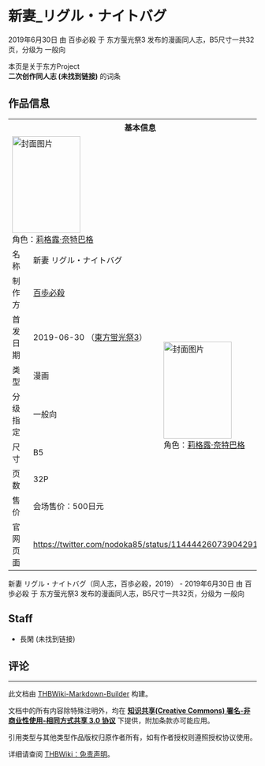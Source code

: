# 新妻_リグル・ナイトバグ

<!-- source html: G:\repos\THBWiki-Markdown-Builder\THBWikiMarkdown\Temp\main\3\3d\ns0%3A%E6%96%B0%E5%A6%BB_%E3%83%AA%E3%82%B0%E3%83%AB%E3%83%BB%E3%83%8A%E3%82%A4%E3%83%88%E3%83%90%E3%82%B0.html -->

2019年6月30日 由 百歩必殺 于 东方萤光祭3 发布的漫画同人志，B5尺寸一共32页，分级为 一般向

本页是关于东方Project  
 **二次创作同人志 (未找到链接)** 的词条

## 作品信息

<table><tbody><tr><th colspan="3">基本信息</th></tr><tr><td class="cover-artwork-mobile" colspan="2"><a href="./文件-新妻_リグル・ナイトバグ封面.jpg.md" class="image" title="封面图片"><img alt="封面图片" src="https://upload.thwiki.cc/thumb/b/b7/%E6%96%B0%E5%A6%BB_%E3%83%AA%E3%82%B0%E3%83%AB%E3%83%BB%E3%83%8A%E3%82%A4%E3%83%88%E3%83%90%E3%82%B0%E5%B0%81%E9%9D%A2.jpg/138px-%E6%96%B0%E5%A6%BB_%E3%83%AA%E3%82%B0%E3%83%AB%E3%83%BB%E3%83%8A%E3%82%A4%E3%83%88%E3%83%90%E3%82%B0%E5%B0%81%E9%9D%A2.jpg" decoding="async" loading="lazy" width="138" height="196" srcset="https://upload.thwiki.cc/thumb/b/b7/%E6%96%B0%E5%A6%BB_%E3%83%AA%E3%82%B0%E3%83%AB%E3%83%BB%E3%83%8A%E3%82%A4%E3%83%88%E3%83%90%E3%82%B0%E5%B0%81%E9%9D%A2.jpg/207px-%E6%96%B0%E5%A6%BB_%E3%83%AA%E3%82%B0%E3%83%AB%E3%83%BB%E3%83%8A%E3%82%A4%E3%83%88%E3%83%90%E3%82%B0%E5%B0%81%E9%9D%A2.jpg 1.5x, https://upload.thwiki.cc/thumb/b/b7/%E6%96%B0%E5%A6%BB_%E3%83%AA%E3%82%B0%E3%83%AB%E3%83%BB%E3%83%8A%E3%82%A4%E3%83%88%E3%83%90%E3%82%B0%E5%B0%81%E9%9D%A2.jpg/276px-%E6%96%B0%E5%A6%BB_%E3%83%AA%E3%82%B0%E3%83%AB%E3%83%BB%E3%83%8A%E3%82%A4%E3%83%88%E3%83%90%E3%82%B0%E5%B0%81%E9%9D%A2.jpg 2x" data-file-width="1345" data-file-height="1912"></a><div class="cover-char">角色：<a href="./莉格露·奈特巴格.md" title="莉格露·奈特巴格">莉格露·奈特巴格</a></div></td>
</tr><tr><td class="label">名称</td><td colspan="2"> 新妻 リグル・ナイトバグ </td></tr><tr><td class="label">制作方</td><td><a href="./百歩必殺.md" title="百歩必殺">百歩必殺</a></td><td class="cover-artwork" rowspan="7" style="min-width:196px;"><a href="./文件-新妻_リグル・ナイトバグ封面.jpg.md" class="image" title="封面图片"><img alt="封面图片" src="https://upload.thwiki.cc/thumb/b/b7/%E6%96%B0%E5%A6%BB_%E3%83%AA%E3%82%B0%E3%83%AB%E3%83%BB%E3%83%8A%E3%82%A4%E3%83%88%E3%83%90%E3%82%B0%E5%B0%81%E9%9D%A2.jpg/138px-%E6%96%B0%E5%A6%BB_%E3%83%AA%E3%82%B0%E3%83%AB%E3%83%BB%E3%83%8A%E3%82%A4%E3%83%88%E3%83%90%E3%82%B0%E5%B0%81%E9%9D%A2.jpg" decoding="async" loading="lazy" width="138" height="196" srcset="https://upload.thwiki.cc/thumb/b/b7/%E6%96%B0%E5%A6%BB_%E3%83%AA%E3%82%B0%E3%83%AB%E3%83%BB%E3%83%8A%E3%82%A4%E3%83%88%E3%83%90%E3%82%B0%E5%B0%81%E9%9D%A2.jpg/207px-%E6%96%B0%E5%A6%BB_%E3%83%AA%E3%82%B0%E3%83%AB%E3%83%BB%E3%83%8A%E3%82%A4%E3%83%88%E3%83%90%E3%82%B0%E5%B0%81%E9%9D%A2.jpg 1.5x, https://upload.thwiki.cc/thumb/b/b7/%E6%96%B0%E5%A6%BB_%E3%83%AA%E3%82%B0%E3%83%AB%E3%83%BB%E3%83%8A%E3%82%A4%E3%83%88%E3%83%90%E3%82%B0%E5%B0%81%E9%9D%A2.jpg/276px-%E6%96%B0%E5%A6%BB_%E3%83%AA%E3%82%B0%E3%83%AB%E3%83%BB%E3%83%8A%E3%82%A4%E3%83%88%E3%83%90%E3%82%B0%E5%B0%81%E9%9D%A2.jpg 2x" data-file-width="1345" data-file-height="1912"></a><div class="cover-char">角色：<a href="./莉格露·奈特巴格.md" title="莉格露·奈特巴格">莉格露·奈特巴格</a></div></td>
</tr><tr><td class="label">首发日期</td><td>2019-06-30&#160;（<a href="/展会作品列表?e=%E4%B8%9C%E6%96%B9%E8%90%A4%E5%85%89%E7%A5%AD%233">東方蛍光祭3</a>）</td></tr><tr><td class="label">类型</td><td>漫画</td></tr><tr><td class="label">分级指定</td><td>一般向</td></tr><tr><td class="label">尺寸</td><td>B5</td></tr><tr><td class="label">页数</td><td>32P</td></tr><tr><td class="label">售价</td><td>会场售价：500日元</td></tr>
<tr><td class="label">官网页面</td><td colspan="2"><a rel="nofollow" class="external free" href="https://twitter.com/nodoka85/status/1144442607390429185">https://twitter.com/nodoka85/status/1144442607390429185</a></td></tr></tbody></table>

新妻 リグル・ナイトバグ（同人志，百歩必殺，2019） - 2019年6月30日 由 百歩必殺 于 东方萤光祭3 发布的漫画同人志，B5尺寸一共32页，分级为 一般向

## Staff
- 長閑  (未找到链接)


## 评论




---

此文档由 [THBWiki-Markdown-Builder](https://github.com/Delsin-Yu/THBWiki-Markdown-Builder) 构建。

文档中的所有内容除特殊注明外，均在 [**知识共享(Creative Commons) 署名-非商业性使用-相同方式共享 3.0 协议**](https://creativecommons.org/licenses/by-sa/3.0/deed.zh-hans) 下提供，附加条款亦可能应用。

引用类型与其他类型作品版权归原作者所有，如有作者授权则遵照授权协议使用。

详细请查阅 [THBWiki：免责声明](https://thbwiki.cc/THBWiki:%E5%85%8D%E8%B4%A3%E5%A3%B0%E6%98%8E)。

